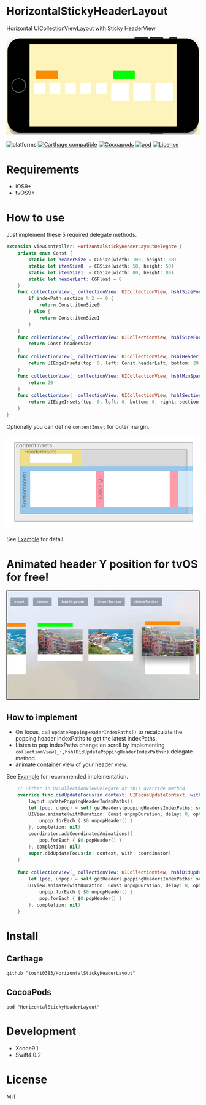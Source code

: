 # HorizontalStickyHeaderLayout

Horizontal UICollectionViewLayout with Sticky HeaderView

![](https://github.com/toshi0383/assets/blob/master/HorizontalStickyHeaderLayout/hshl-iphone7.gif?raw=true)

![platforms](https://img.shields.io/badge/platforms-iOS%20%7C%20tvOS-blue.svg)
[![Carthage compatible](https://img.shields.io/badge/Carthage-compatible-4BC51D.svg?style=flat)](https://github.com/Carthage/Carthage)
[![Cocoapods](https://img.shields.io/badge/Cocoapods-compatible-brightgreen.svg)](https://cocoapods.org)
[![pod](https://img.shields.io/cocoapods/v/HorizontalStickyHeaderLayout.svg?style=flat)](https://cocoapods.org/pods/HorizontalStickyHeaderLayout)
[![License](http://img.shields.io/badge/license-MIT-lightgrey.svg?style=flat
)](http://mit-license.org)

# Requirements
- iOS9+
- tvOS9+

# How to use
Just implement these 5 required delegate methods.

```swift
extension ViewController: HorizontalStickyHeaderLayoutDelegate {
    private enum Const {
        static let headerSize = CGSize(width: 100, height: 38)
        static let itemSize0  = CGSize(width: 50, height: 50)
        static let itemSize1  = CGSize(width: 80, height: 80)
        static let headerLeft: CGFloat = 8
    }
    func collectionView(_ collectionView: UICollectionView, hshlSizeForItemAtIndexPath indexPath: IndexPath) -> CGSize {
        if indexPath.section % 2 == 0 {
            return Const.itemSize0
        } else {
            return Const.itemSize1
        }
    }
    func collectionView(_ collectionView: UICollectionView, hshlSizeForHeaderAtSection section: Int) -> CGSize {
        return Const.headerSize
    }
    func collectionView(_ collectionView: UICollectionView, hshlHeaderInsetsAtSection section: Int) -> UIEdgeInsets {
        return UIEdgeInsets(top: 0, left: Const.headerLeft, bottom: 20, right: 20)
    }
    func collectionView(_ collectionView: UICollectionView, hshlMinSpacingForCellsAtSection section: Int) -> CGFloat {
        return 20
    }
    func collectionView(_ collectionView: UICollectionView, hshlSectionInsetsAtSection section: Int) -> UIEdgeInsets {
        return UIEdgeInsets(top: 0, left: 0, bottom: 0, right: section == 4 ? 0 : 20)
    }
}
```

Optionally you can define `contentInset` for outer margin.

![](https://github.com/toshi0383/assets/raw/master/HorizontalStickyHeaderLayout/layout-definitions.png)

See [Example](Example) for detail.

# Animated header Y position for tvOS for free!
![](https://github.com/toshi0383/assets/blob/master/HorizontalStickyHeaderLayout/sticky-animated-header-for-tvos.gif?raw=true)

## How to implement
- On focus, call `updatePoppingHeaderIndexPaths()` to recalculate the popping header indexPaths to get the latest indexPaths.
- Listen to pop indexPaths change on scroll by implementing `collectionView(_:,hshlDidUpdatePoppingHeaderIndexPaths:)` delegate method.
- animate container view of your header view.

See [Example](Example) for recommended implementation.

```swift
    // Either in UICollectionViewDelegate or this override method.
    override func didUpdateFocus(in context: UIFocusUpdateContext, with coordinator: UIFocusAnimationCoordinator) {
        layout.updatePoppingHeaderIndexPaths()
        let (pop, unpop) = self.getHeaders(poppingHeadersIndexPaths: self.layout.poppingHeaderIndexPaths)
        UIView.animate(withDuration: Const.unpopDuration, delay: 0, options: [.curveEaseOut], animations: {
            unpop.forEach { $0.unpopHeader() }
        }, completion: nil)
        coordinator.addCoordinatedAnimations({
            pop.forEach { $0.popHeader() }
        }, completion: nil)
        super.didUpdateFocus(in: context, with: coordinator)
    }

    func collectionView(_ collectionView: UICollectionView, hshlDidUpdatePoppingHeaderIndexPaths indexPaths: [IndexPath]) {
        let (pop, unpop) = self.getHeaders(poppingHeadersIndexPaths: self.layout.poppingHeaderIndexPaths)
        UIView.animate(withDuration: Const.unpopDuration, delay: 0, options: [.curveEaseOut], animations: {
            unpop.forEach { $0.unpopHeader() }
            pop.forEach { $0.popHeader() }
        }, completion: nil)
    }
```

# Install
## Carthage
```
github "toshi0383/HorizontalStickyHeaderLayout"
```

## CocoaPods
```
pod "HorizontalStickyHeaderLayout"
```

# Development
- Xcode9.1
- Swift4.0.2

# License
MIT
